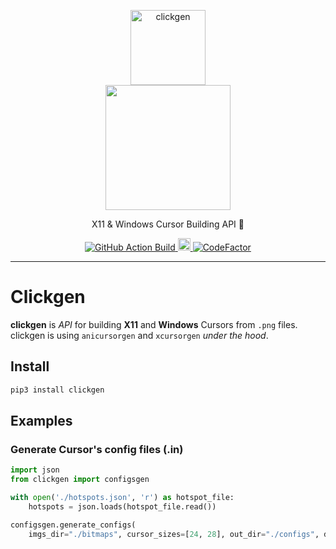 <!-- Branding -->
<p align="center">
  <img src="https://imgur.com/L2IZ2MH.png" width="120" alt="clickgen" />
  <br />
  <img src="https://i.imgur.com/TeItlMh.png" width="200" />
</p>

<p align="center">
  X11 & Windows Cursor Building API 👷
</p>

<!-- Badges -->
<p align="center">
  <a href="https://github.com/ful1ie5/clickgen/actions?query=workflow%3Abuild">
    <img alt="GitHub Action Build" src="https://github.com/ful1e5/clickgen/workflows/build/badge.svg" />
  </a>

  <a href="https://badge.fury.io/py/clickgen">
    <img src="https://badge.fury.io/py/clickgen.svg" alt="PyPI version" height="20">
  </a>

  <a href="https://www.codefactor.io/repository/github/ful1e5/clickgen">
    <img src="https://www.codefactor.io/repository/github/ful1e5/clickgen/badge" alt="CodeFactor" />
  </a>
</p>

---

# Clickgen

**clickgen** is _API_ for building **X11** and **Windows** Cursors from `.png` files. clickgen is using `anicursorgen` and `xcursorgen` _under the hood_.

## Install

```bash
pip3 install clickgen
```

## Examples

### Generate Cursor's config files (.in)

```python
import json
from clickgen import configsgen

with open('./hotspots.json', 'r') as hotspot_file:
    hotspots = json.loads(hotspot_file.read())

configsgen.generate_configs(
    imgs_dir="./bitmaps", cursor_sizes=[24, 28], out_dir="./configs", delay=50)
```
